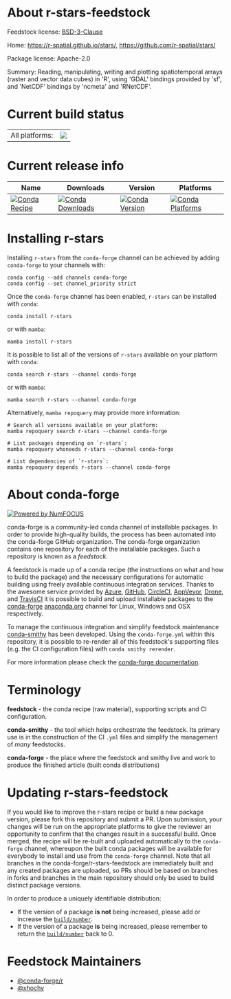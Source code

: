 About r-stars-feedstock
=======================

Feedstock license: [BSD-3-Clause](https://github.com/conda-forge/r-stars-feedstock/blob/main/LICENSE.txt)

Home: https://r-spatial.github.io/stars/, https://github.com/r-spatial/stars/

Package license: Apache-2.0

Summary: Reading, manipulating, writing and plotting spatiotemporal arrays (raster and vector data cubes) in 'R', using 'GDAL' bindings provided by 'sf', and 'NetCDF' bindings by 'ncmeta' and 'RNetCDF'.

Current build status
====================


<table><tr><td>All platforms:</td>
    <td>
      <a href="https://dev.azure.com/conda-forge/feedstock-builds/_build/latest?definitionId=7192&branchName=main">
        <img src="https://dev.azure.com/conda-forge/feedstock-builds/_apis/build/status/r-stars-feedstock?branchName=main">
      </a>
    </td>
  </tr>
</table>

Current release info
====================

| Name | Downloads | Version | Platforms |
| --- | --- | --- | --- |
| [![Conda Recipe](https://img.shields.io/badge/recipe-r--stars-green.svg)](https://anaconda.org/conda-forge/r-stars) | [![Conda Downloads](https://img.shields.io/conda/dn/conda-forge/r-stars.svg)](https://anaconda.org/conda-forge/r-stars) | [![Conda Version](https://img.shields.io/conda/vn/conda-forge/r-stars.svg)](https://anaconda.org/conda-forge/r-stars) | [![Conda Platforms](https://img.shields.io/conda/pn/conda-forge/r-stars.svg)](https://anaconda.org/conda-forge/r-stars) |

Installing r-stars
==================

Installing `r-stars` from the `conda-forge` channel can be achieved by adding `conda-forge` to your channels with:

```
conda config --add channels conda-forge
conda config --set channel_priority strict
```

Once the `conda-forge` channel has been enabled, `r-stars` can be installed with `conda`:

```
conda install r-stars
```

or with `mamba`:

```
mamba install r-stars
```

It is possible to list all of the versions of `r-stars` available on your platform with `conda`:

```
conda search r-stars --channel conda-forge
```

or with `mamba`:

```
mamba search r-stars --channel conda-forge
```

Alternatively, `mamba repoquery` may provide more information:

```
# Search all versions available on your platform:
mamba repoquery search r-stars --channel conda-forge

# List packages depending on `r-stars`:
mamba repoquery whoneeds r-stars --channel conda-forge

# List dependencies of `r-stars`:
mamba repoquery depends r-stars --channel conda-forge
```


About conda-forge
=================

[![Powered by
NumFOCUS](https://img.shields.io/badge/powered%20by-NumFOCUS-orange.svg?style=flat&colorA=E1523D&colorB=007D8A)](https://numfocus.org)

conda-forge is a community-led conda channel of installable packages.
In order to provide high-quality builds, the process has been automated into the
conda-forge GitHub organization. The conda-forge organization contains one repository
for each of the installable packages. Such a repository is known as a *feedstock*.

A feedstock is made up of a conda recipe (the instructions on what and how to build
the package) and the necessary configurations for automatic building using freely
available continuous integration services. Thanks to the awesome service provided by
[Azure](https://azure.microsoft.com/en-us/services/devops/), [GitHub](https://github.com/),
[CircleCI](https://circleci.com/), [AppVeyor](https://www.appveyor.com/),
[Drone](https://cloud.drone.io/welcome), and [TravisCI](https://travis-ci.com/)
it is possible to build and upload installable packages to the
[conda-forge](https://anaconda.org/conda-forge) [anaconda.org](https://anaconda.org/)
channel for Linux, Windows and OSX respectively.

To manage the continuous integration and simplify feedstock maintenance
[conda-smithy](https://github.com/conda-forge/conda-smithy) has been developed.
Using the ``conda-forge.yml`` within this repository, it is possible to re-render all of
this feedstock's supporting files (e.g. the CI configuration files) with ``conda smithy rerender``.

For more information please check the [conda-forge documentation](https://conda-forge.org/docs/).

Terminology
===========

**feedstock** - the conda recipe (raw material), supporting scripts and CI configuration.

**conda-smithy** - the tool which helps orchestrate the feedstock.
                   Its primary use is in the construction of the CI ``.yml`` files
                   and simplify the management of *many* feedstocks.

**conda-forge** - the place where the feedstock and smithy live and work to
                  produce the finished article (built conda distributions)


Updating r-stars-feedstock
==========================

If you would like to improve the r-stars recipe or build a new
package version, please fork this repository and submit a PR. Upon submission,
your changes will be run on the appropriate platforms to give the reviewer an
opportunity to confirm that the changes result in a successful build. Once
merged, the recipe will be re-built and uploaded automatically to the
`conda-forge` channel, whereupon the built conda packages will be available for
everybody to install and use from the `conda-forge` channel.
Note that all branches in the conda-forge/r-stars-feedstock are
immediately built and any created packages are uploaded, so PRs should be based
on branches in forks and branches in the main repository should only be used to
build distinct package versions.

In order to produce a uniquely identifiable distribution:
 * If the version of a package **is not** being increased, please add or increase
   the [``build/number``](https://docs.conda.io/projects/conda-build/en/latest/resources/define-metadata.html#build-number-and-string).
 * If the version of a package **is** being increased, please remember to return
   the [``build/number``](https://docs.conda.io/projects/conda-build/en/latest/resources/define-metadata.html#build-number-and-string)
   back to 0.

Feedstock Maintainers
=====================

* [@conda-forge/r](https://github.com/conda-forge/r/)
* [@xhochy](https://github.com/xhochy/)

